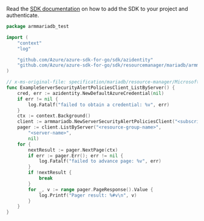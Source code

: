 Read the [SDK documentation](https://github.com/Azure/azure-sdk-for-go/blob/sdk%2Fresourcemanager%2Fmariadb%2Farmmariadb%2Fv0.2.1/sdk/resourcemanager/mariadb/armmariadb/README.md) on how to add the SDK to your project and authenticate.

```go
package armmariadb_test

import (
	"context"
	"log"

	"github.com/Azure/azure-sdk-for-go/sdk/azidentity"
	"github.com/Azure/azure-sdk-for-go/sdk/resourcemanager/mariadb/armmariadb"
)

// x-ms-original-file: specification/mariadb/resource-manager/Microsoft.DBforMariaDB/stable/2018-06-01/examples/ServerSecurityAlertsListByServer.json
func ExampleServerSecurityAlertPoliciesClient_ListByServer() {
	cred, err := azidentity.NewDefaultAzureCredential(nil)
	if err != nil {
		log.Fatalf("failed to obtain a credential: %v", err)
	}
	ctx := context.Background()
	client := armmariadb.NewServerSecurityAlertPoliciesClient("<subscription-id>", cred, nil)
	pager := client.ListByServer("<resource-group-name>",
		"<server-name>",
		nil)
	for {
		nextResult := pager.NextPage(ctx)
		if err := pager.Err(); err != nil {
			log.Fatalf("failed to advance page: %v", err)
		}
		if !nextResult {
			break
		}
		for _, v := range pager.PageResponse().Value {
			log.Printf("Pager result: %#v\n", v)
		}
	}
}
```
